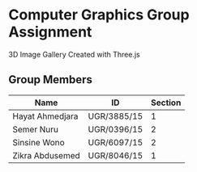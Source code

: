# Computer Graphics Group Assignment 
3D Image Gallery Created with Three.js

## Group Members
| Name                | ID           | Section |
|---------------------|--------------|---------|
| Hayat Ahmedjara     | UGR/3885/15  | 1       |
| Semer Nuru          | UGR/0396/15  | 2       |
| Sinsine Wono        | UGR/6097/15  | 2       |
| Zikra Abdusemed     | UGR/8046/15  | 1       |

